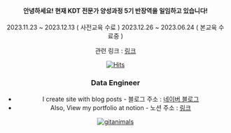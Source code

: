 <div align=center>
  
#### 안녕하세요! 현재 KDT 전문가 양성과정 5기 반장역을 일임하고 있습니다!

2023.11.23 ~ 2023.12.13 ( 사전교육 수료 )
2023.12.26 ~ 2023.06.24 ( 본교육 수료중 )

관련 링크 : [링크](https://datainstitute.knu.ac.kr/contents/edu/selectEduView.do?edu_id=87&end=Y&menuId=343)




[![Hits](https://hits.seeyoufarm.com/api/count/incr/badge.svg?url=https%3A%2F%2Fgithub.com%2Fnoah2397)](https://hits.seeyoufarm.com) 


### Data Engineer
- I create site with blog posts - 블로그 주소 : [네이버 블로그](https://blog.naver.com/mathnoah)
- Also, View my portfolio at notion - 노션 주소 : [링크](https://shiny-loan-cad.notion.site/075669d09dc04cc0bb697e24ab539c34?pvs=4)





[![gitanimals](https://render.gitanimals.org/farms/noah2397)](https://github.com/devxb/gitanimals)
</div>
